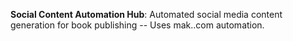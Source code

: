 **Social Content Automation Hub**:
Automated social media content generation for book publishing -- Uses mak..com automation.
